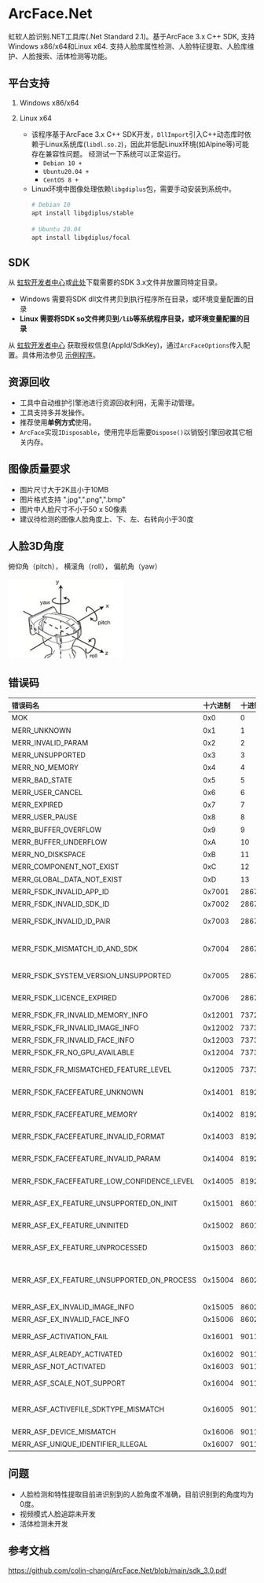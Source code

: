 # ArcFace.Net
虹软人脸识别.NET工具库(.Net Standard 2.1)。基于ArcFace 3.x C++ SDK, 支持Windows x86/x64和Linux x64. 支持人脸库属性检测、人脸特征提取、人脸库维护、人脸搜索、活体检测等功能。

## 平台支持
1. Windows x86/x64
2. Linux x64

    * 该程序基于ArcFace 3.x C++ SDK开发，`DllImport`引入C++动态库时依赖于Linux系统库(`libdl.so.2`)，因此并低配Linux环境(如Alpine等)可能存在兼容性问题。
    经测试一下系统可以正常运行。
        * `Debian 10 +`
        * `Ubuntu20.04 +`
        * `CentOS 8 +`
    * Linux环境中图像处理依赖`libgdiplus`包，需要手动安装到系统中。
        ```bash
        # Debian 10
        apt install libgdiplus/stable
        
        # Ubuntu 20.04
        apt install libgdiplus/focal
        ```
## SDK
从 [虹软开发者中心](https://ai.arcsoft.com.cn/ucenter/resource/build/index.html#/application)或[此处](https://github.com/colin-chang/ArcFace.Net/tree/main/ColinChang.ArcFace/Sdks)下载需要的SDK 3.x文件并放置同特定目录。
* Windows 需要将SDK dll文件拷贝到执行程序所在目录，或环境变量配置的目录
* **Linux 需要将SDK so文件拷贝到`/lib`等系统程序目录，或环境变量配置的目录**

从 [虹软开发者中心](https://ai.arcsoft.com.cn/ucenter/resource/build/index.html#/application) 获取授权信息(AppId/SdkKey)，通过`ArcFaceOptions`传入配置。具体用法参见 [示例程序](https://github.com/colin-chang/ArcFace.Net/tree/main/ColinChang.ArcFace.Sample)。

## 资源回收
* 工具中自动维护引擎池进行资源回收利用，无需手动管理。
* 工具支持多并发操作。
* 推荐使用**单例方式**使用。
* `ArcFace`实现`IDisposable`，使用完毕后需要`Dispose()`以销毁引擎回收其它相关内存。

## 图像质量要求
* 图片尺寸大于2K且小于10MB
* 图片格式支持 ".jpg",".png",".bmp"
* 图片中人脸尺寸不小于50 x 50像素
* 建议待检测的图像人脸角度上、下、左、右转向小于30度

## 人脸3D角度 
俯仰角（pitch）， 横滚角（roll）， 偏航角（yaw）

![](3DAngle.png)

## 错误码

错误码名 | 十六进制 | 十进制 | 描述
:-|:-|:-|:-
MOK|0x0|0|成功
MERR_UNKNOWN|0x1|1|错误原因不明
MERR_INVALID_PARAM|0x2|2|无效的参数
MERR_UNSUPPORTED|0x3|3|引擎不支持
MERR_NO_MEMORY|0x4|4|内存不足
MERR_BAD_STATE|0x5|5|状态错误
MERR_USER_CANCEL|0x6|6|用户取消相关操作
MERR_EXPIRED|0x7|7|操作时间过期
MERR_USER_PAUSE|0x8|8|用户暂停操作
MERR_BUFFER_OVERFLOW|0x9|9|缓冲上溢
MERR_BUFFER_UNDERFLOW|0xA|10|缓冲下溢
MERR_NO_DISKSPACE|0xB|11|存贮空间不足
MERR_COMPONENT_NOT_EXIST|0xC|12|组件不存在
MERR_GLOBAL_DATA_NOT_EXIST|0xD|13|全局数据不存在
MERR_FSDK_INVALID_APP_ID|0x7001|28673|无效的AppId
MERR_FSDK_INVALID_SDK_ID|0x7002|28674|无效的SDKkey
MERR_FSDK_INVALID_ID_PAIR|0x7003|28675|AppId和SDKKey不匹配
MERR_FSDK_MISMATCH_ID_AND_SDK|0x7004|28676|SDKKey和使用的SDK不匹配,请检查入参
MERR_FSDK_SYSTEM_VERSION_UNSUPPORTED|0x7005|28677|系统版本不被当前SDK所支持
MERR_FSDK_LICENCE_EXPIRED|0x7006|28678|SDK有效期过期，需要重新下载更新
MERR_FSDK_FR_INVALID_MEMORY_INFO|0x12001|73729|无效的输入内存
MERR_FSDK_FR_INVALID_IMAGE_INFO|0x12002|73730|无效的输入图像参数
MERR_FSDK_FR_INVALID_FACE_INFO|0x12003|73731|无效的脸部信息
MERR_FSDK_FR_NO_GPU_AVAILABLE|0x12004|73732|当前设备无GPU可用
MERR_FSDK_FR_MISMATCHED_FEATURE_LEVEL|0x12005|73733|待比较的两个人脸特征的版本不一致
MERR_FSDK_FACEFEATURE_UNKNOWN|0x14001|81921|人脸特征检测错误未知
MERR_FSDK_FACEFEATURE_MEMORY|0x14002|81922|人脸特征检测内存错误
MERR_FSDK_FACEFEATURE_INVALID_FORMAT|0x14003|81923|人脸特征检测格式错误
MERR_FSDK_FACEFEATURE_INVALID_PARAM|0x14004|81924|人脸特征检测参数错误
MERR_FSDK_FACEFEATURE_LOW_CONFIDENCE_LEVEL|0x14005|81925|人脸特征检测结果置信度低
MERR_ASF_EX_FEATURE_UNSUPPORTED_ON_INIT|0x15001|86017|Engine不支持的检测属性
MERR_ASF_EX_FEATURE_UNINITED|0x15002|86018|需要检测的属性未初始化
MERR_ASF_EX_FEATURE_UNPROCESSED|0x15003|86019|待获取的属性未在process中处理过
MERR_ASF_EX_FEATURE_UNSUPPORTED_ON_PROCESS|0x15004|86020|PROCESS不支持的检测属性，例如FR，有自己独立的 处理函数
MERR_ASF_EX_INVALID_IMAGE_INFO|0x15005|86021|无效的输入图像
MERR_ASF_EX_INVALID_FACE_INFO|0x15006|86022|无效的脸部信息
MERR_ASF_ACTIVATION_FAIL|0x16001|90113|SDK激活失败，请打开读写权限
MERR_ASF_ALREADY_ACTIVATED|0x16002|90114|SDK已激活
MERR_ASF_NOT_ACTIVATED|0x16003|90115|SDK未激活
MERR_ASF_SCALE_NOT_SUPPORT|0x16004|90116|detectFaceScaleVal不支持
MERR_ASF_ACTIVEFILE_SDKTYPE_MISMATCH|0x16005|90117|激活文件与SDK类型不匹配，请确认使用的sdk
MERR_ASF_DEVICE_MISMATCH|0x16006|90118|设备不匹配
MERR_ASF_UNIQUE_IDENTIFIER_ILLEGAL|0x16007|90119|唯一标识不合法

## 问题
* 人脸检测和特性提取目前进识别到的人脸角度不准确，目前识别到的角度均为0度。
* 视频模式人脸追踪未开发
* 活体检测未开发

## 参考文档
https://github.com/colin-chang/ArcFace.Net/blob/main/sdk_3.0.pdf

